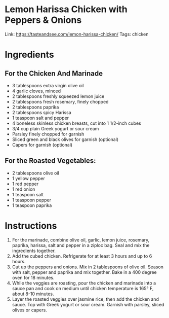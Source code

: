 # Lemon Harissa Chicken with Peppers & Onions

Link: https://tasteandsee.com/lemon-harissa-chicken/
Tags: chicken

# **Ingredients**

## **For the Chicken And Marinade**

- 3 tablespoons extra virgin olive oil
- 4 garlic cloves, minced
- 2 tablespoons freshly squeezed lemon juice
- 2 tablespoons fresh rosemary, finely chopped
- 2 tablespoons paprika
- 2 tablespoons spicy Harissa
- 1 teaspoon salt and pepper
- 4 boneless skinless chicken breasts, cut into 1 1/2-inch cubes
- 3/4 cup plain Greek yogurt or sour cream
- Parsley finely chopped for garnish
- Sliced green and black olives for garnish (optional)
- Capers for garnish (optional)

## **For the Roasted Vegetables:**

- 2 tablespoons olive oil
- 1 yellow pepper
- 1 red pepper
- 1 red onion
- 1 teaspoon salt
- 1 teaspoon pepper
- 1 teaspoon paprika

# **Instructions**

1. For the marinade, combine olive oil, garlic, lemon juice, rosemary, paprika, harissa, salt and pepper in a ziploc bag. Seal and mix the ingredients together.
2. Add the cubed chicken. Refrigerate for at least 3 hours and up to 6 hours.
3. Cut up the peppers and onions. Mix in 2 tablespoons of olive oil. Season with salt, pepper and paprika and mix together. Bake in a 400 degree oven for 18 minutes.
4. While the veggies are roasting, pour the chicken and marinade into a sauce pan and cook on medium until chicken temperature is 165° F, about 8-10 minutes.
5. Layer the roasted veggies over jasmine rice, then add the chicken and sauce. Top with Greek yogurt or sour cream. Garnish with parsley, sliced olives or capers.
